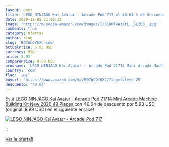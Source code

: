 ```yaml
---
layout: post
title: 'LEGO NINJAGO Kai Avatar - Arcade Pod 717 al 40.64 % de descuento'
date: 2020-12-05 21:06:12
image: 'https://m.media-amazon.com/images/I/51hWT4WzXtL._SL200_.jpg'
comments: true
category: ofertas
author: ring
slug: 'B07WCQY6XC-com'
actualPrice: 5.93 USD
currency: USD
price: 5.93
comparePrice: 9.99 USD
prodname: 'LEGO NINJAGO Kai Avatar - Arcade Pod 71714 Mini Arcade Machine Building Kit  New 2020  49 Pieces '
country: 'com'
flag: '🇺🇸'
buyurl: 'https://www.amazon.com/dp/B07WCQY6XC/?tag=tolees-20'
descuento: '40.64'
---
```


Está [LEGO NINJAGO Kai Avatar - Arcade Pod 71714 Mini Arcade Machine Building Kit  New 2020  49 Pieces ](https://www.amazon.com/dp/B07WCQY6XC/?tag=tolees-20) con 40.64 de descuento por 5.93 USD (original: 9.99 USD) en el siguiente enlace!

[![LEGO NINJAGO Kai Avatar - Arcade Pod 717](https://m.media-amazon.com/images/I/51hWT4WzXtL._SL200_.jpg)](https://www.amazon.com/dp/B07WCQY6XC/?tag=tolees-20)

ℹ️:


[Ver la oferta!!](https://www.amazon.com/dp/B07WCQY6XC/?tag=tolees-20)
